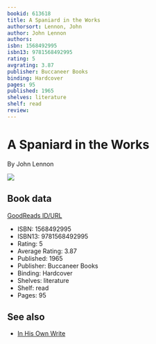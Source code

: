 ```yaml
---
bookid: 613618
title: A Spaniard in the Works
authorsort: Lennon, John
author: John Lennon
authors: 
isbn: 1568492995
isbn13: 9781568492995
rating: 5
avgrating: 3.87
publisher: Buccaneer Books
binding: Hardcover
pages: 95
published: 1965
shelves: literature
shelf: read
review: 
---
```


# A Spaniard in the Works

By John Lennon

![](https://i.gr-assets.com/images/S/compressed.photo.goodreads.com/books/1387713446l/613618.jpg)

## Book data

[GoodReads ID/URL](https://www.goodreads.com/book/show/613618)

- ISBN: 1568492995
- ISBN13: 9781568492995
- Rating: 5
- Average Rating: 3.87
- Published: 1965
- Publisher: Buccaneer Books
- Binding: Hardcover
- Shelves: literature
- Shelf: read
- Pages: 95


## See also

- [In His Own Write](In_His_Own_Write.md)
